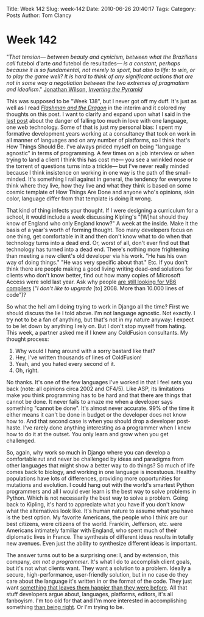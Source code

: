Title: Week 142
Slug: week-142
Date: 2010-06-26 20:40:17
Tags: 
Category: Posts
Author: Tom Clancy

# Week 142

"<em>That tension— between beauty and cynicism, between what the Brazilians call </em>futebol d'arte<em> and </em>futebol de resultades<em>— is a constant, perhaps because it is so fundamental, not merely to sport, but also to life: to win, or to play the game well? It is hard to think of any significant actions that are not in some way a negotiation between the two extremes of pragmatism and idealism</em>."
<a href="http://www.guardian.co.uk/profile/jonathanwilson" target="_blank">Jonathan Wilson</a>, <em><a href="http://www.amazon.com/Inverting-Pyramid-History-Football-Tactics/dp/1409102041/ref=sr_1_1?ie=UTF8&amp;s=books&amp;qid=1277564539&amp;sr=8-1" target="_blank">Inverting the Pyramid</a></em>

This was supposed to be "Week 138", but I never got off my duff. It's just as well as I read <em><a href="http://www.goodreads.com/review/show/108814122" target="_blank">Flashman and the Dragon</a></em> in the interim and it colored my thoughts on this post. I want to clarify and expand upon what I said in the <a href="http://thosecleverkids.com/blog/2010/05/21/week-137/">last post</a> about the danger of falling too much in love with one language, one web technology. Some of that is just my personal bias: I spent my formative development years working at a consultancy that took on work in all manner of languages and on any number of platforms, so I think that's How Things Should Be. I've always prided myself on being "language agnostic" in terms of programming. A few times on a job interview or when trying to land a client I think this has cost me— you see a wrinkled nose or the torrent of questions turns into a trickle— but I've never really minded because I think insistence on working in one way is the path of the small-minded. It's something I rail against in general, the tendency for everyone to think where they live, how they live and what they think is based on some cosmic template of How Things Are Done and anyone who's opinions, skin color, language differ from that template is doing it wrong.

That kind of thing infects your thought. If I were designing a curriculum for a school, it would include a week discussing Kipling's "[W]hat should they know of England who only England know?" A week at the inside. Make it the basis of a year's worth of forming thought. Too many developers focus on one thing, get comfortable in it and then don't know what to do when that technology turns into a dead end. Or, worst of all, don't ever find out that technology has turned into a dead end. There's nothing more frightening than meeting a new client's old developer via his work. "He has his own way of doing things." "He was very specific about that." Etc. If you don't think there are people making a good living writing dead-end solutions for clients who don't know better, find out how many copies of Microsoft Access were sold last year. Ask why people <a href="http://social.msdn.microsoft.com/Forums/en/vbide/thread/93aefadd-afb0-45a0-85ec-09dcac39abf0" target="_blank"> are still looking for VB6 compilers</a> ("<em>I don't like to upgrade</em> [to] 2008. More than 10.000 lines of code")?

So what the hell am I doing trying to work in Django all the time? First we should discuss the lie I told above. I'm not language agnostic. Not exactly. I try not to be a fan of anything, but that's not in my nature anyway: I expect to be let down by anything I rely on. But I don't stop myself from hating. This week, a partner asked me if I knew any ColdFusion consultants. My thought process:
<ol>
	<li>Why would I hang around with a sorry bastard like that?</li>
	<li>Hey, I've written thousands of lines of ColdFusion!</li>
	<li>Yeah, and you hated every second of it.</li>
	<li>Oh, right.</li>
</ol>
No thanks. It's one of the few languages I've worked in that I feel sets you back (note: all opinions circa 2002 and CF4/5). Like ASP, its limitations make you think programming has to be hard and that there are things that cannot be done. It never fails to amaze me when a developer says something "cannot be done". It's almost never accurate. 99% of the time it either means it can't be done in budget or the developer does not know how to. And that second case is when you should drop a developer post-haste. I've rarely done anything interesting as a programmer when I knew how to do it at the outset. You only learn and grow when you get challenged.

So, again, why work so much in Django where you can develop a comfortable rut and never be challenged by ideas and paradigms from other languages that might show a better way to do things? So much of life comes back to biology, and working in one language is incestuous. Healthy populations have lots of differences, providing more opportunities for mutations and evolution. I could hang out with the world's smartest Python programmers and all I would ever learn is the best way to solve problems in Python. Which is not necessarily the best way to solve a problem. Going back to Kipling, it's hard to appreciate what you have if you don't know what the alternatives look like. It's human nature to assume what you have is the best option. My favorite Americans, the people who I think are our best citizens, were citizens of the world. Franklin, Jefferson, etc. were Americans intimately familiar with England, who spent much of their diplomatic lives in France. The synthesis of different ideas results in totally new avenues. Even just the ability to synthesize different ideas is important.

The answer turns out to be a surprising one: I, and by extension, this company, <em>am not a programmer</em>. It's what I do to accomplish client goals, but it's not what clients want. They want a solution to a problem. Ideally a secure, high-performance, user-friendly solution, but in no case do they care about the language it's written in or the format of the code. They just want <a href="http://www.bartleby.com/148/3.html" target="_blank">something that leaves them happier than they were before</a>. All that stuff developers argue about, languages, platforms, editors, it's all fanboyism. I'm too old for that and I'm more interested in accomplishing something <a href="http://xkcd.com/386/" target="_blank">than being right</a>. Or I'm trying to be.

